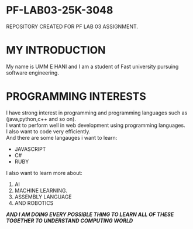 # PF-LAB03-25K-3048
REPOSITORY CREATED FOR PF LAB 03 ASSIGNMENT.
# MY INTRODUCTION
My name is UMM E HANI and I am a student of Fast university pursuing software engineering.
# PROGRAMMING INTERESTS
I have strong interest in programming and programming languages such as (java,python,c++ and so on).\
I want to perform well in web development using programming languages.\
I also want to code very efficiently.\
And there are some langauges i want to learn:
* JAVASCRIPT
* C#
* RUBY
  
I also want to learn more about:

1. AI
2. MACHINE LEARNING.
3. ASSEMBLY LANGUAGE
4. AND ROBOTICS
   
***AND I AM DOING EVERY POSSIBLE THING TO LEARN ALL OF THESE TOGETHER TO UNDERSTAND COMPUTING WORLD***
